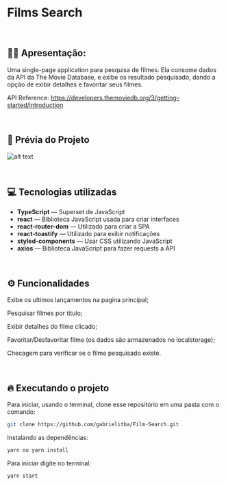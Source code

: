 # Films Search


&nbsp;

## 🙋‍♂ Apresentação:

Uma single-page application para pesquisa de filmes. Ela consome dados da API da The Movie Database, e exibe os resultado pesquisado, dando a opção de exibir detalhes e favoritar seus filmes.

API Reference: https://developers.themoviedb.org/3/getting-started/introduction

&nbsp;

## 🎥 Prévia do Projeto

![alt text](https://i.imgur.com/2iUuPSN.gif)

&nbsp;


## 💻 Tecnologias utilizadas

- **TypeScript** — Superset de JavaScript
- **react** — Biblioteca JavaScript usada para criar interfaces
- **react-router-dom**    — Utilizado para criar a SPA
- **react-toastify**    — Utilizado para exibir notificações
- **styled-components**    — Usar CSS utilizando JavaScript
- **axios** — Biblioteca JavaScript para fazer requests a API

&nbsp;

## ⚙️ Funcionalidades

Exibe os ultimos lançamentos na pagina principal;

Pesquisar filmes por titulo;

Exibir detalhes do filme clicado;

Favoritar/Desfavoritar filme (os dados são armazenados no localstorage);

Checagem para verificar se o filme pesquisado existe.

&nbsp;


## 🔥️ Executando o projeto

Para iniciar, usando o terminal, clone esse repositório em uma pasta com o comando:

```bash
git clone https://github.com/gabrielitba/Film-Search.git
```

Instalando as dependências:

```bash
yarn ou yarn install
```

Para iniciar digite no terminal:

```bash
yarn start
```
